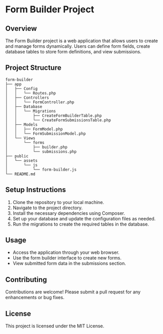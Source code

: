 # Form Builder Project

## Overview
The Form Builder project is a web application that allows users to create and manage forms dynamically. Users can define form fields, create database tables to store form definitions, and view submissions.

## Project Structure
```
form-builder
├── app
│   ├── Config
│   │   └── Routes.php
│   ├── Controllers
│   │   └── FormController.php
│   ├── Database
│   │   └── Migrations
│   │       ├── CreateFormBuilderTable.php
│   │       └── CreateFormSubmissionsTable.php
│   ├── Models
│   │   ├── FormModel.php
│   │   └── FormSubmissionModel.php
│   └── Views
│       └── forms
│           ├── builder.php
│           └── submissions.php
├── public
│   └── assets
│       └── js
│           └── form-builder.js
└── README.md
```

## Setup Instructions
1. Clone the repository to your local machine.
2. Navigate to the project directory.
3. Install the necessary dependencies using Composer.
4. Set up your database and update the configuration files as needed.
5. Run the migrations to create the required tables in the database.

## Usage
- Access the application through your web browser.
- Use the form builder interface to create new forms.
- View submitted form data in the submissions section.

## Contributing
Contributions are welcome! Please submit a pull request for any enhancements or bug fixes.

## License
This project is licensed under the MIT License.